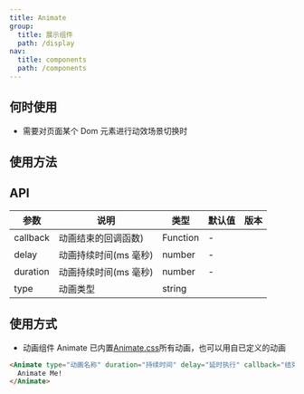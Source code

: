 ```yaml
---
title: Animate
group:
  title: 展示组件
  path: /display
nav:
  title: components 
  path: /components
---
```


## 何时使用

- 需要对页面某个 Dom 元素进行动效场景切换时

## 使用方法
<code src="./demo/basic.jsx"></code>

## API

| 参数     | 说明                  | 类型     | 默认值 | 版本 |
| -------- | --------------------- | -------- | ------ | ---- |
| callback | 动画结束的回调函数)   | Function | -      |      |
| delay    | 动画持续时间(ms 毫秒) | number   | -      |      |
| duration | 动画持续时间(ms 毫秒) | number   | -      |      |
| type     | 动画类型              | string   |        |      |

## 使用方式

- 动画组件 Animate 已内置[Animate.css](https://daneden.github.io/animate.css/)所有动画，也可以用自已定义的动画

```html
<Animate type="动画名称" duration="持续时间" delay="延时执行" callback="结束后回调">
  Animate Me!
</Animate>
```

